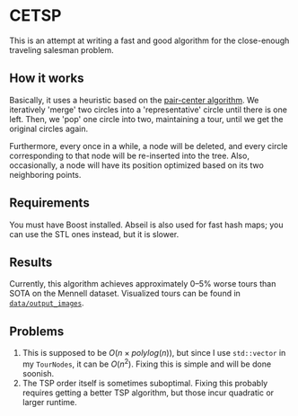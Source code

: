 # CETSP

This is an attempt at writing a fast and good algorithm for the close-enough traveling salesman problem. 

## How it works
 
Basically, it uses a heuristic based on the [pair-center algorithm](https://www.sciencedirect.com/science/article/pii/S1877750324002175). We iteratively 'merge' two circles into a 'representative' circle until there is one left. Then, we 'pop' one circle into two, maintaining a tour, until we get the original circles again. 

Furthermore, every once in a while, a node will be deleted, and every circle corresponding to that node will be re-inserted into the tree. Also, occasionally, a node will have its position optimized based on its two neighboring points.

## Requirements

You must have Boost installed. Abseil is also used for fast hash maps; you can use the STL ones instead, but it is slower. 

## Results

Currently, this algorithm achieves approximately 0–5% worse tours than SOTA on the Mennell dataset. Visualized tours can be found in [`data/output_images`](./data/output_images). 

## Problems

1. This is supposed to be $O(n \times polylog(n))$, but since I use `std::vector` in my `TourNodes`, it can be $O(n^2)$. Fixing this is simple and will be done soonish.
2. The TSP order itself is sometimes suboptimal. Fixing this probably requires getting a better TSP algorithm, but those incur quadratic or larger runtime.